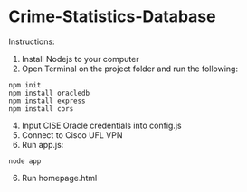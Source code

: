 # Crime-Statistics-Database
Instructions:
1. Install Nodejs to your computer
2. Open Terminal on the project folder and run the following:
```
npm init
npm install oracledb
npm install express
npm install cors
```
4. Input CISE Oracle credentials into config.js
5. Connect to Cisco UFL VPN 
6. Run app.js:
```
node app
```
6. Run homepage.html
